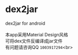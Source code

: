 # dex2jar
dex2jar for android<br>
<br>
本app采用Material Design风格<br>
可将dex文件反编译成jar文件<br>
有问题请咨询QQ `1003917294`\<br>
